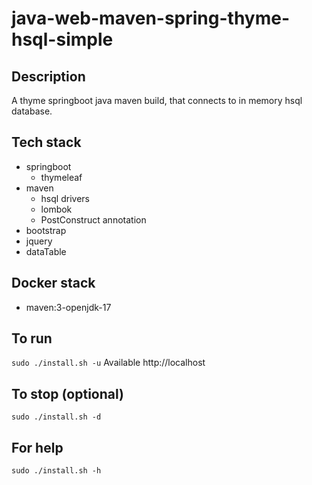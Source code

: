# java-web-maven-spring-thyme-hsql-simple

## Description
A thyme springboot java maven build,
that connects to in memory hsql database.

## Tech stack
- springboot
  - thymeleaf
- maven
  - hsql drivers
  - lombok
  - PostConstruct annotation
- bootstrap
- jquery
- dataTable

## Docker stack
- maven:3-openjdk-17

## To run
`sudo ./install.sh -u`
Available http://localhost

## To stop (optional)
`sudo ./install.sh -d`

## For help
`sudo ./install.sh -h`
